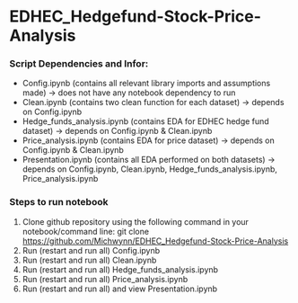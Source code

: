 # EDHEC_Hedgefund-Stock-Price-Analysis

### Script Dependencies and Infor: 
- Config.ipynb (contains all relevant library imports and assumptions made) -> does not have any notebook dependency to run
- Clean.ipynb (contains two clean function for each dataset) -> depends on Config.ipynb
- Hedge_funds_analysis.ipynb (contains EDA for EDHEC hedge fund dataset) -> depends on Config.ipynb & Clean.ipynb
- Price_analysis.ipynb (contains EDA for price dataset) -> depends on Config.ipynb & Clean.ipynb
- Presentation.ipynb (contains all EDA performed on both datasets) -> depends on Config.ipynb, Clean.ipynb, Hedge_funds_analysis.ipynb, Price_analysis.ipynb

### Steps to run notebook
1) Clone github repository using the following command in your notebook/command line: git clone https://github.com/Michwynn/EDHEC_Hedgefund-Stock-Price-Analysis
2) Run (restart and run all) Config.ipynb
3) Run (restart and run all) Clean.ipynb
4) Run (restart and run all) Hedge_funds_analysis.ipynb
5) Run (restart and run all) Price_analysis.ipynb
6) Run (restart and run all) and view Presentation.ipynb
